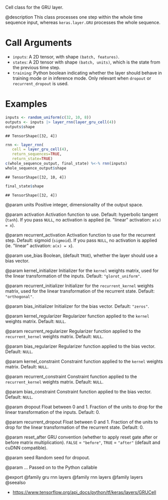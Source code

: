 Cell class for the GRU layer.

@description
This class processes one step within the whole time sequence input, whereas
`keras.layer.GRU` processes the whole sequence.

# Call Arguments
- `inputs`: A 2D tensor, with shape `(batch, features)`.
- `states`: A 2D tensor with shape `(batch, units)`, which is the state
    from the previous time step.
- `training`: Python boolean indicating whether the layer should behave in
    training mode or in inference mode. Only relevant when `dropout` or
    `recurrent_dropout` is used.

# Examples

```r
inputs <- random_uniform(c(32, 10, 8))
outputs <- inputs |> layer_rnn(layer_gru_cell(4))
outputs$shape
```

```
## TensorShape([32, 4])
```

```r
rnn <- layer_rnn(
   cell = layer_gru_cell(4),
   return_sequences=TRUE,
   return_state=TRUE)
c(whole_sequence_output, final_state) %<-% rnn(inputs)
whole_sequence_output$shape
```

```
## TensorShape([32, 10, 4])
```

```r
final_state$shape
```

```
## TensorShape([32, 4])
```

@param units
Positive integer, dimensionality of the output space.

@param activation
Activation function to use. Default: hyperbolic tangent
(`tanh`). If you pass `NULL`, no activation is applied
(ie. "linear" activation: `a(x) = x`).

@param recurrent_activation
Activation function to use for the recurrent step.
Default: sigmoid (`sigmoid`). If you pass `NULL`, no activation is
applied (ie. "linear" activation: `a(x) = x`).

@param use_bias
Boolean, (default `TRUE`), whether the layer
should use a bias vector.

@param kernel_initializer
Initializer for the `kernel` weights matrix,
used for the linear transformation of the inputs. Default:
`"glorot_uniform"`.

@param recurrent_initializer
Initializer for the `recurrent_kernel`
weights matrix, used for the linear transformation
of the recurrent state. Default: `"orthogonal"`.

@param bias_initializer
Initializer for the bias vector. Default: `"zeros"`.

@param kernel_regularizer
Regularizer function applied to the `kernel` weights
matrix. Default: `NULL`.

@param recurrent_regularizer
Regularizer function applied to the
`recurrent_kernel` weights matrix. Default: `NULL`.

@param bias_regularizer
Regularizer function applied to the bias vector.
Default: `NULL`.

@param kernel_constraint
Constraint function applied to the `kernel` weights
matrix. Default: `NULL`.

@param recurrent_constraint
Constraint function applied to the
`recurrent_kernel` weights matrix. Default: `NULL`.

@param bias_constraint
Constraint function applied to the bias vector.
Default: `NULL`.

@param dropout
Float between 0 and 1. Fraction of the units to drop for the
linear transformation of the inputs. Default: 0.

@param recurrent_dropout
Float between 0 and 1. Fraction of the units to drop
for the linear transformation of the recurrent state. Default: 0.

@param reset_after
GRU convention (whether to apply reset gate after or
before matrix multiplication). `FALSE` = `"before"`,
`TRUE` = `"after"` (default and cuDNN compatible).

@param seed
Random seed for dropout.

@param ...
Passed on to the Python callable

@export
@family gru rnn layers
@family rnn layers
@family layers
@seealso
+ <https://www.tensorflow.org/api_docs/python/tf/keras/layers/GRUCell>

